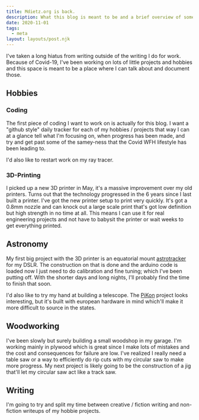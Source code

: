 ```yaml
---
title: Mdietz.org is back.
description: What this blog is meant to be and a brief overview of some projects I've been working on.
date: 2020-11-01
tags:
  - meta
layout: layouts/post.njk
---
```

I've taken a long hiatus from writing outside of the writing I do for work.  Because of Covid-19, I've been working on lots of little projects and hobbies and this space is meant to be a place where I can talk about and document those.

## Hobbies
### Coding

The first piece of coding I want to work on is actually for this blog.  I want a "github style" daily tracker for each of my hobbies / projects that way I can at a glance tell what I'm focusing on, when progress has been made, and try and get past some of the samey-ness that the Covid WFH lifestyle has been leading to.

I'd also like to restart work on my ray tracer.

### 3D-Printing

I picked up a new 3D printer in May, it's a massive improvement over my old printers.  Turns out that the technology progressed in the 6 years since I last built a printer.  I've got the new printer setup to print very quickly.  It's got a 0.8mm nozzle and can knock out a large scale print that's got low definition but high strength in no time at all.  This means I can use it for real engineering projects and not have to babysit the printer or wait weeks to get everything printed.

## Astronomy

My first big project with the 3D printer is an equatorial mount [astrotracker](https://github.com/OpenAstroTech/OpenAstroTracker) for my DSLR.  The construction on that is done and the arduino code is loaded now I just need to do calibration and fine tuning; which I've been putting off.  With the shorter days and long nights, I'll probably find the time to finish that soon.

I'd also like to try my hand at building a telescope.  The [PiKon](https://pikonic.com/) project looks interesting, but it's built with european hardware in mind which'll make it more difficult to source in the states.

## Woodworking

I've been slowly but surely building a small woodshop in my garage.  I'm working mainly in plywood which is great since I make lots of mistakes and the cost and consequences for failure are low.  I've realized I really need a table saw or a way to efficiently do rip cuts with my circular saw to make more progress.  My next project is likely going to be the construction of a jig that'll let my circular saw act like a track saw.

## Writing

I'm going to try and split my time between creative / fiction writing and non-fiction writeups of my hobbie projects.
